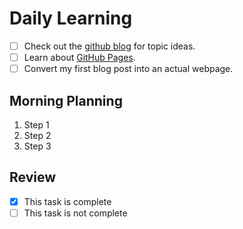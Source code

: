 # Daily Learning
- [ ] Check out the [github blog](https://github.blog/) for topic ideas.
- [ ] Learn about [GitHub Pages](https://skills.github.com/#first-day-on-github).
- [ ] Convert my first blog post into an actual webpage.
## Morning Planning
1. Step 1
1. Step 2
1. Step 3
## Review
- [x] This task is complete
- [ ] This task is not complete
